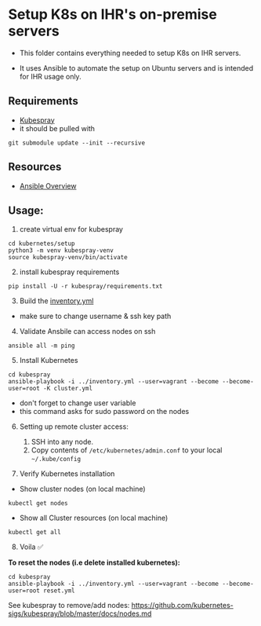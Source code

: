 # Setup K8s on IHR's on-premise servers

- This folder contains everything needed to setup K8s on IHR servers.

- It uses Ansible to automate the setup on Ubuntu servers and is intended for IHR usage only.

## Requirements

- [Kubespray](https://github.com/kubernetes-sigs/kubespray)
- it should be pulled with
```
git submodule update --init --recursive
```

## Resources

- [Ansible Overview](/kubernetes/setup/ansible_overview.md)

## Usage:

1. create virtual env for kubespray

```
cd kubernetes/setup
python3 -m venv kubespray-venv
source kubespray-venv/bin/activate
```

2. install kubespray requirements

```
pip install -U -r kubespray/requirements.txt
```

3. Build the [inventory.yml](/kubernetes/setup/inventory.yml)

- make sure to change username & ssh key path  

4. Validate Ansbile can access nodes on ssh

```
ansible all -m ping
```

5. Install Kubernetes

```
cd kubespray
ansible-playbook -i ../inventory.yml --user=vagrant --become --become-user=root -K cluster.yml
```
- don't forget to change user variable
- this command asks for sudo password on the nodes

6. Setting up remote cluster access:

    1. SSH into any node.
    2. Copy contents of `/etc/kubernetes/admin.conf` to your local `~/.kube/config`

7. Verify Kubernetes installation

- Show cluster nodes (on local machine)
```
kubectl get nodes
```

- Show all Cluster resources (on local machine)
```
kubectl get all
```

8. Voila ✅

**To reset the nodes (i.e delete installed kubernetes):**

```
cd kubespray
ansible-playbook -i ../inventory.yml --user=vagrant --become --become-user=root reset.yml
```

See kubespray to remove/add nodes: https://github.com/kubernetes-sigs/kubespray/blob/master/docs/nodes.md
